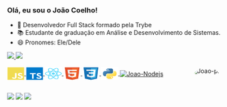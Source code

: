 ### Olá, eu sou o João Coelho! 



- 🔭 Desenvolvedor Full Stack formado pela Trybe
- 📚 Estudante de graduação em Análise e Desenvolvimento de Sistemas.
- 😄 Pronomes: Ele/Dele

<div>
  <a href="https://github.com/joaocoelhoo">
  <img height="140em" src="https://github-readme-stats.vercel.app/api?username=joaocoelhoo&count_private=true&show_icons=true&theme=tokyonight&include_all_commits">
  <img height="140em" src="https://github-readme-stats.vercel.app/api/top-langs/?username=joaocoelhoo&layout=compact&theme=tokyonight">
</div>

<div style="display: inline_block"><br>
  <img align="center" alt="Joao-Js" height="30" width="40" src="https://raw.githubusercontent.com/devicons/devicon/master/icons/javascript/javascript-plain.svg">
  <img align="center" alt="Joao-Ts" height="30" width="40" src="https://raw.githubusercontent.com/devicons/devicon/master/icons/typescript/typescript-plain.svg">
  <img align="center" alt="Joao-React" height="30" width="40" src="https://raw.githubusercontent.com/devicons/devicon/master/icons/react/react-original.svg">
  <img align="center" alt="Joao-HTML" height="30" width="40" src="https://raw.githubusercontent.com/devicons/devicon/master/icons/html5/html5-original.svg">
  <img align="center" alt="Joao-CSS" height="30" width="40" src="https://raw.githubusercontent.com/devicons/devicon/master/icons/css3/css3-original.svg">
  <img align="center" alt="Joao-Python" height="30" width="40" src="https://raw.githubusercontent.com/devicons/devicon/master/icons/python/python-original.svg">
  <img align="center" alt="Joao-Nodejs" height="30" width="40" src="https://cdn.jsdelivr.net/gh/devicons/devicon/icons/nodejs/nodejs-original.svg">
  <img align="right" alt="Joao-pic" height="150" style="border-radius:50px;" src="https://media.licdn.com/dms/image/C4D03AQFAHBvIfd6x-A/profile-displayphoto-shrink_800_800/0/1636320824734?e=1686182400&v=beta&t=gzn4AC43l__KpB4VghdWu7oDRXTb7iNOEu26UCOM_lQ">
</div>

##

<div> 
  <a href="https://www.instagram.com/jcoelhooo/" target="_blank"><img src="https://img.shields.io/badge/-Instagram-%23E4405F?style=for-the-badge&logo=instagram&logoColor=white" target="_blank"></a>
  <a href = "mailto:joaopaulomelocoelho@gmail.com"><img src="https://img.shields.io/badge/-Gmail-%23333?style=for-the-badge&logo=gmail&logoColor=white" target="_blank"></a>
  <a href="https://www.linkedin.com/in/jcoelhoo/" target="_blank"><img src="https://img.shields.io/badge/-LinkedIn-%230077B5?style=for-the-badge&logo=linkedin&logoColor=white" target="_blank"></a> 
  
</div>

